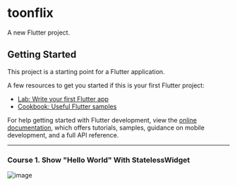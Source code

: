 # toonflix

A new Flutter project.

## Getting Started

This project is a starting point for a Flutter application.

A few resources to get you started if this is your first Flutter project:

- [Lab: Write your first Flutter app](https://docs.flutter.dev/get-started/codelab)
- [Cookbook: Useful Flutter samples](https://docs.flutter.dev/cookbook)

For help getting started with Flutter development, view the
[online documentation](https://docs.flutter.dev/), which offers tutorials,
samples, guidance on mobile development, and a full API reference.

---
### Course 1. Show "Hello World" With StatelessWidget   
![image](https://user-images.githubusercontent.com/63082842/212469873-4f1a06bf-5b76-4ca9-a79f-dbb9b682aeac.png)
